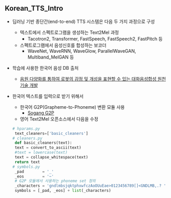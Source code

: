 ## Korean_TTS_Intro

- 딥러닝 기반 종단간(end-to-end) TTS 시스템은 다음 두 가지 과정으로 구성
    - 텍스트에서 스펙트로그램을 생성하는 Text2Mel 과정 
        - Tacotron2, Transformer, FastSpeech, FastSpeech2, FastPitch 등  
    - 스펙트로그램에서 음성신호를 합성하는 보코더 
        - WaveNet, WaveRNN, WaveGlow, ParallelWaveGAN, Multiband_MelGAN 등  

- 학습에 사용한 한국어 음성 DB 출처  
    - [음원 다양화를 통하여 로봇의 감정 및 개성을 표현할 수 있는 대화음성합성 원천기술 개발](https://github.com/emotiontts/emotiontts_open_db/tree/master/Dataset/SpeechCorpus/Main/main/lmy)  

- 한국어 텍스트를 입력으로 받기 위해서  
    - 한국어 G2P(Grapheme-to-Phoneme) 변환 모듈 사용  
        - [Sogang G2P](https://github.com/emotiontts/emotiontts_open_db/tree/master/Codeset/SogangG2P)        
    - 영어 Text2Mel 오픈소스에서 다음을 수정   
     ```python  
    # hparams.py
      text_cleaners=['basic_cleaners']
    # cleaners.py
      def basic_cleaners(text):
      text = convert_to_ascii(text) 
      #text = lowercase(text) 
      text = collapse_whitespace(text)
      return text
    # symbols.py
      _pad        = '_'
      _eos        = '~'
      # G2P 모듈에서 사용하는 phoneme set 정의
      _characters = 'gndlmbsjqktphxwfczAoOUuEae>0123456789[]<GNDLMB,.? ' # KCH
      symbols = [_pad, _eos] + list(_characters) 
    ```

